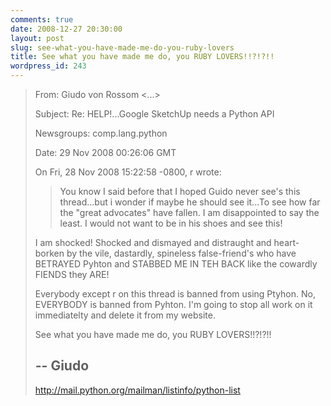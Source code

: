 ```yaml
---
comments: true
date: 2008-12-27 20:30:00
layout: post
slug: see-what-you-have-made-me-do-you-ruby-lovers
title: See what you have made me do, you RUBY LOVERS!!?!?!!
wordpress_id: 243
---
```


>From: Giudo von Rossom &lt;...&gt;
>
>Subject: Re: HELP!...Google SketchUp needs a Python API
>
>Newsgroups: comp.lang.python
>
>Date: 29 Nov 2008 00:26:06 GMT
>
>On Fri, 28 Nov 2008 15:22:58 -0800, r wrote:
>> You know I said before that I hoped Guido never see's this thread...but i
>> wonder if maybe he should see it...To see how far the "great advocates"
>> have fallen. I am disappointed to say the least. I would not want to be in
>> his shoes and see this!
>
>I am shocked! Shocked and dismayed and distraught and heart-borken by the
>vile, dastardly, spineless false-friend's who have BETRAYED Pyhton and
>STABBED ME IN TEH BACK like the cowardly FIENDS they ARE!
>
>Everybody except r on this thread is banned from using Ptyhon. No,
>EVERYBODY is banned from Pyhton. I'm going to stop all work on it
>immediatelty and delete it from my website.
>
>See what you have made me do, you RUBY LOVERS!!?!?!!
>
>--
>Giudo
>--
>http://mail.python.org/mailman/listinfo/python-list
